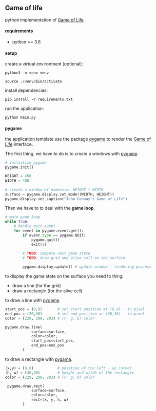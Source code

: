 ## Game of life

python implementation of [Game of Life](https://en.wikipedia.org/wiki/Conway%27s_Game_of_Life).


#### requirements

- python >= 3.6

#### setup 

create a virtual environment (optional):
```
python3 -m venv venv 

source ./venv/bin/activate
```

install dependencies:
```
pip install -r requirements.txt
```

run the application:
```
python main.py
```

#### pygame

the application template use the package [pygame](https://www.pygame.org/news) to render the [Game of Life](https://en.wikipedia.org/wiki/Conway%27s_Game_of_Life) interface.

The first thing,  we have to do is to create a windows with [pygame](https://www.pygame.org/news).

```python
# initialize pygame 
pygame.init()

HEIGHT = 450
WIDTH = 400
 
# create a window of dimension HEIGHT * WIDTH 
surface = pygame.display.set_mode((WIDTH, HEIGHT))
pygame.display.set_caption("John Conway's Game of Life")
```

Then we have to to deal with the **game loop**.

```python
# main game loop
while True:
    # handle quit event
    for event in pygame.event.get():
        if event.type == pygame.QUIT:
            pygame.quit()
            exit(1)
        
        # TODO: compute next game state
        # TODO: draw grid and alive cell on the surface

        pygame.display.update() # update window - rendering process
```

to display the game state on the surface you need to thing:

- draw a line (for the grid)
- draw a rectangle (for the alive cell)

to draw a line with [pygame](https://www.pygame.org/news).

```python
start_pos = (0,0)       # set start position at (0,0) - in pixel
end_pos = (30,30)       # set end position at (30,30) - in pixel
color = (229, 209, 203) # (r, g, b) color

pygame.draw.line(
            surface=surface, 
            color=color, 
            start_pos=start_pos, 
            end_pos=end_pos
        )
```

to draw a rectangle with [pygame](https://www.pygame.org/news).

```python
(x,y) = (0,0)           # position of the left - up corner
(h, w) = (30,30)        # height and witdh of the rectangle
color = (229, 209, 203) # (r, g, b) color

 pygame.draw.rect(
            surface=surface,
            color=color,
            rect=(x, y, h, w)
        )
```

